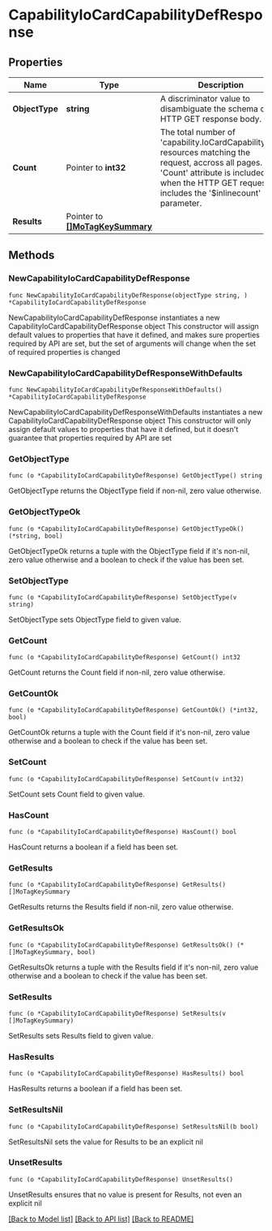 # CapabilityIoCardCapabilityDefResponse

## Properties

Name | Type | Description | Notes
------------ | ------------- | ------------- | -------------
**ObjectType** | **string** | A discriminator value to disambiguate the schema of a HTTP GET response body. | 
**Count** | Pointer to **int32** | The total number of &#39;capability.IoCardCapabilityDef&#39; resources matching the request, accross all pages. The &#39;Count&#39; attribute is included when the HTTP GET request includes the &#39;$inlinecount&#39; parameter. | [optional] 
**Results** | Pointer to [**[]MoTagKeySummary**](mo.TagKeySummary.md) |  | [optional] 

## Methods

### NewCapabilityIoCardCapabilityDefResponse

`func NewCapabilityIoCardCapabilityDefResponse(objectType string, ) *CapabilityIoCardCapabilityDefResponse`

NewCapabilityIoCardCapabilityDefResponse instantiates a new CapabilityIoCardCapabilityDefResponse object
This constructor will assign default values to properties that have it defined,
and makes sure properties required by API are set, but the set of arguments
will change when the set of required properties is changed

### NewCapabilityIoCardCapabilityDefResponseWithDefaults

`func NewCapabilityIoCardCapabilityDefResponseWithDefaults() *CapabilityIoCardCapabilityDefResponse`

NewCapabilityIoCardCapabilityDefResponseWithDefaults instantiates a new CapabilityIoCardCapabilityDefResponse object
This constructor will only assign default values to properties that have it defined,
but it doesn't guarantee that properties required by API are set

### GetObjectType

`func (o *CapabilityIoCardCapabilityDefResponse) GetObjectType() string`

GetObjectType returns the ObjectType field if non-nil, zero value otherwise.

### GetObjectTypeOk

`func (o *CapabilityIoCardCapabilityDefResponse) GetObjectTypeOk() (*string, bool)`

GetObjectTypeOk returns a tuple with the ObjectType field if it's non-nil, zero value otherwise
and a boolean to check if the value has been set.

### SetObjectType

`func (o *CapabilityIoCardCapabilityDefResponse) SetObjectType(v string)`

SetObjectType sets ObjectType field to given value.


### GetCount

`func (o *CapabilityIoCardCapabilityDefResponse) GetCount() int32`

GetCount returns the Count field if non-nil, zero value otherwise.

### GetCountOk

`func (o *CapabilityIoCardCapabilityDefResponse) GetCountOk() (*int32, bool)`

GetCountOk returns a tuple with the Count field if it's non-nil, zero value otherwise
and a boolean to check if the value has been set.

### SetCount

`func (o *CapabilityIoCardCapabilityDefResponse) SetCount(v int32)`

SetCount sets Count field to given value.

### HasCount

`func (o *CapabilityIoCardCapabilityDefResponse) HasCount() bool`

HasCount returns a boolean if a field has been set.

### GetResults

`func (o *CapabilityIoCardCapabilityDefResponse) GetResults() []MoTagKeySummary`

GetResults returns the Results field if non-nil, zero value otherwise.

### GetResultsOk

`func (o *CapabilityIoCardCapabilityDefResponse) GetResultsOk() (*[]MoTagKeySummary, bool)`

GetResultsOk returns a tuple with the Results field if it's non-nil, zero value otherwise
and a boolean to check if the value has been set.

### SetResults

`func (o *CapabilityIoCardCapabilityDefResponse) SetResults(v []MoTagKeySummary)`

SetResults sets Results field to given value.

### HasResults

`func (o *CapabilityIoCardCapabilityDefResponse) HasResults() bool`

HasResults returns a boolean if a field has been set.

### SetResultsNil

`func (o *CapabilityIoCardCapabilityDefResponse) SetResultsNil(b bool)`

 SetResultsNil sets the value for Results to be an explicit nil

### UnsetResults
`func (o *CapabilityIoCardCapabilityDefResponse) UnsetResults()`

UnsetResults ensures that no value is present for Results, not even an explicit nil

[[Back to Model list]](../README.md#documentation-for-models) [[Back to API list]](../README.md#documentation-for-api-endpoints) [[Back to README]](../README.md)


